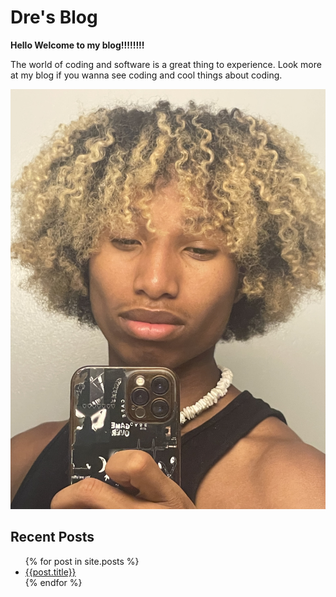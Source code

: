 # Dre's Blog

**Hello Welcome to my blog!!!!!!!!**

The world of coding and software is a great thing to experience. Look more at my blog if you wanna see coding and cool things about coding.

![A good photo of me](/assets/IMG-0373%20(3).jpg)


## Recent Posts
<ul>
{% for post in site.posts %}
<li>
<a href="/Blog{{ post.url }}">{{post.title}}</a>
</li>
{% endfor %}
</ul>






